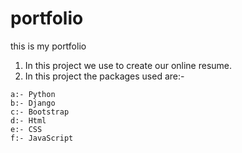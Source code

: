 # portfolio
this is my portfolio

1. In this project we use to create our online resume.
2. In this project the packages used are:-
```
a:- Python 
b:- Django
c:- Bootstrap
d:- Html
e:- CSS
f:- JavaScript
```
